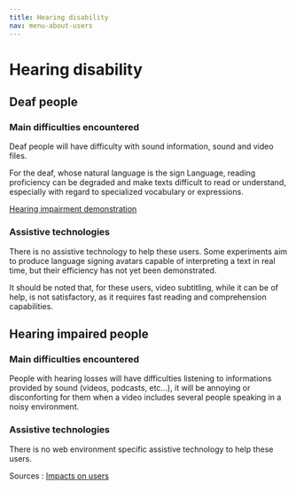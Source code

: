 ```yaml
---
title: Hearing disability
nav: menu-about-users
---
```


# Hearing disability

## Deaf people

### Main difficulties encountered

Deaf people will have difficulty with sound information, sound and video files.

For the deaf, whose natural language is the sign Language, reading proficiency can be degraded and make texts difficult to read or understand, especially with regard to specialized vocabulary or expressions.

[Hearing impairment demonstration](https://atalan.fr/agissons/en/malentendance.html)

### Assistive technologies

There is no assistive technology to help these users. Some experiments aim to produce language signing avatars capable of interpreting a text in real time, but their efficiency has not yet been demonstrated.

It should be noted that, for these users, video subtitling, while it can be of help, is not satisfactory, as it requires fast reading and comprehension capabilities.

## Hearing impaired people

### Main difficulties encountered

People with hearing losses will have difficulties listening to informations provided by sound (videos, podcasts, etc...), it will be annoying or disconforting for them when a video includes several people speaking in a noisy environment.

### Assistive technologies

There is no web environment specific assistive technology to help these users.

Sources : [Impacts on users](https://github.com/DISIC/guide-impacts_utilisateurs)
